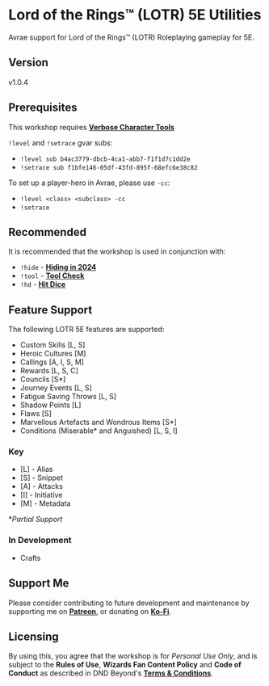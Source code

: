 # Lord of the Rings™ (LOTR) 5E Utilities

Avrae support for Lord of the Rings™ (LOTR) Roleplaying gameplay for 5E.

## Version

v1.0.4

## Prerequisites

This workshop requires [**Verbose Character Tools**](https://avrae.io/dashboard/workshop/5f7385fe647bb0a416316d1d)

`!level` and `!setrace` gvar subs:
- `!level sub b4ac3779-dbcb-4ca1-abb7-f1f1d7c1dd2e`
- `!setrace sub f1bfe146-05df-43fd-895f-68efc6e38c82`

To set up a player-hero in Avrae, please use `-cc`:

- `!level <class> <subclass> -cc`
- `!setrace`

## Recommended

It is recommended that the workshop is used in conjunction with:
- `!hide` - [**Hiding in 2024**](https://avrae.io/dashboard/workshop/6714f1721da5c606863358b9)
- `!tool` - [**Tool Check**](https://avrae.io/dashboard/workshop/630b0e39b85ea38890666c08)
- `!hd` - [**Hit Dice**](https://avrae.io/dashboard/workshop/5f9b7e7b14a62cb7e811c1bd)

## Feature Support

The following LOTR 5E features are supported:

- Custom Skills [L, S]
- Heroic Cultures [M]
- Callings [A, I, S, M]
- Rewards [L, S, C]
- Councils [S*]
- Journey Events [L, S]
- Fatigue Saving Throws [L, S]
- Shadow Points [L]
- Flaws [S]
- Marvellous Artefacts and Wondrous Items [S*]
- Conditions (Miserable* and Anguished) [L, S, I]

### Key

- [L] - Alias
- [S] - Snippet
- [A] - Attacks
- [I] - Initiative
- [M] - Metadata

*_Partial Support_

### In Development

- Crafts

## Support Me

Please consider contributing to future development and maintenance by supporting me on [**Patreon**](https://www.patreon.com/fatestapestry), or donating on [**Ko-Fi**](https://ko-fi.com/noralf).

## Licensing

By using this, you agree that the workshop is for _Personal Use Only_, and is subject to the **Rules of Use**, **Wizards Fan Content Policy** and **Code of Conduct** as described in DND Beyond's [**Terms & Conditions**](https://www.dndbeyond.com/terms-conditions).
